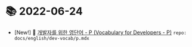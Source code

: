 # 📚 2022-06-24
- [New!] 📗 [개발자를 위한 영단어 - P (Vocabulary for Developers - P)](https://til.qriositylog.com/featured/english/dev-vocab/p) `repo: docs/english/dev-vocab/p.mdx`
